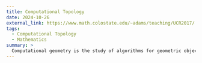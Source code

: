 ```yaml
---
title: Computational Topology
date: 2024-10-26
external_link: https://www.math.colostate.edu/~adams/teaching/UCR2017/
tags:
  - Computational Topology
  - Mathematics
summary: >
  Computational geometry is the study of algorithms for geometric objects, playing a fundamental and central role in fields like computer graphics, robotics, geographic information systems, and bioinformatics. Welcome to explore this powerful discipline! geometry. 
---
```

